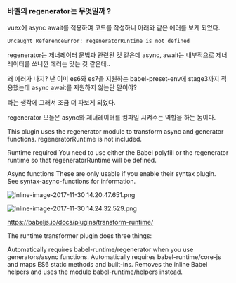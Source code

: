 ### 바벨의 regenerator는 무엇일까 ?

vuex에 async await를 적용하여 코드를 작성하니 아래와 같은 에러를 보게 되었다.

`Uncaught ReferenceError: regeneratorRuntime is not defined`

regenerator는 제너레이터 문법과 관련된 것 같은데 async, await는 내부적으로 제너레이터를 쓰니깐 에러는 맞는 것 같은데.. 

왜 에러가 나지? 난 이미 es6와 es7을 지원하는 babel-preset-env에 stage3까지 적용했는데 async await를 지원하지 않는단 말이야? 

라는 생각에 그래서 조금 더 파보게 되었다.





regenerator 모듈은 async와 제너레이터를 컴파일 시켜주는 역할을 하는 놈이다.

This plugin uses the regenerator module to transform async and generator functions. regeneratorRuntime is not included.

Runtime required
You need to use either the Babel polyfill or the regenerator runtime so that regeneratorRuntime will be defined.

Async functions
These are only usable if you enable their syntax plugin. See syntax-async-functions for information.

![Inline-image-2017-11-30 14.20.47.651.png](/files/2094763329077918158)


![Inline-image-2017-11-30 14.24.32.529.png](/files/2094765212703021132)

https://babeljs.io/docs/plugins/transform-runtime/

The runtime transformer plugin does three things:

Automatically requires babel-runtime/regenerator when you use generators/async functions.
Automatically requires babel-runtime/core-js and maps ES6 static methods and built-ins.
Removes the inline Babel helpers and uses the module babel-runtime/helpers instead.